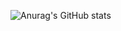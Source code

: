 ![Anurag's GitHub stats](https://github-readme-stats.vercel.app/api?username=oiNeh&show_icons=true&theme=react)
